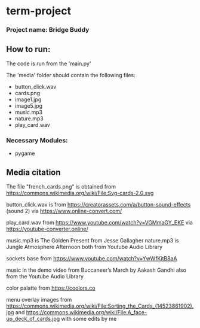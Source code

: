 # term-project

### Project name: Bridge Buddy

## How to run:

The code is run from the 'main.py' 

The 'media' folder should contain the following files:
* button_click.wav
* cards.png
* image1.jpg
* image5.jpg
* music.mp3
* nature.mp3
* play_card.wav

### Necessary Modules:
* pygame

## Media citation

The file "french_cards.png" is obtained from https://commons.wikimedia.org/wiki/File:Svg-cards-2.0.svg

button_click.wav is from https://creatorassets.com/a/button-sound-effects (sound 2) via https://www.online-convert.com/

play_card.wav from https://www.youtube.com/watch?v=VGMmaGY_EKE via https://youtube-converter.online/

music.mp3 is The Golden Present from Jesse Gallagher 
nature.mp3 is Jungle Atmosphere Afternoon 
both from Youtube Audio Library

sockets base from https://www.youtube.com/watch?v=YwWfKitB8aA

music in the demo video from Buccaneer’s March by Aakash Gandhi also from the Youtube Audio Library

color palatte from https://coolors.co

menu overlay images from https://commons.wikimedia.org/wiki/File:Sorting_the_Cards_(14523861902).jpg and https://commons.wikimedia.org/wiki/File:A_face-up_deck_of_cards.jpg with some edits by me
